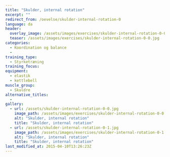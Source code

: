 ```yaml
---
title: "Skulder, internal rotation"
excerpt: ""
redirect_from: /oevelse/skulder-internal-rotation-0
language: da
header:
  overlay_image: /assets/images/exercises/skulder-internal-rotation-0-0.jpg
  teaser: /assets/images/exercises/skulder-internal-rotation-0-0.jpg
categories:
  - Koordination og balance
  - 
training_type: 
  - Styrketræning
training_focus: 
equipment:
  - elastik
  - kettlebell
muscle_group:
  - Skuldre
alternative_titles:
  - 
gallery:
  - url: /assets/skulder-internal-rotation-0-0.jpg
    image_path: /assets/images/exercises/skulder-internal-rotation-0-0.jpg
    alt: "Skulder, internal rotation"
    title: "Skulder, internal rotation"
  - url: /assets/skulder-internal-rotation-0-1.jpg
    image_path: /assets/images/exercises/skulder-internal-rotation-0-1.jpg
    alt: "Skulder, internal rotation"
    title: "Skulder, internal rotation"
last_modified_at: 2015-04-10T13:26:23Z
---
```



